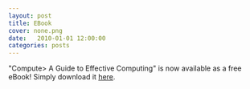 ```yaml
---
layout: post
title: EBook
cover: none.png
date:   2010-01-01 12:00:00
categories: posts
---
```


"Compute> A Guide to Effective Computing" is now available as a free eBook!  Simply download it [here](https://drive.google.com/open?id=0B0zbVEese408V05LOUxMamNQN0k).
